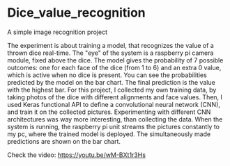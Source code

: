 # Dice_value_recognition
A simple image recognition project

The experiment is about training a model, that recognizes the value of a thrown dice real-time. The "eye" of the system is a raspberry pi camera module, fixed above the dice. The model gives the probability of 7 possible outcomes: one for each face of the dice (from 1 to 6) and an extra 0 value, which is active when no dice is present. You can see the probabilities predicted by the model on the bar chart. The final prediction is the value with the highest bar.
For this project, I collected my own training data, by taking photos of the dice with different alignments and face values. Then, I used Keras functional API to define a convolutional neural network (CNN), and train it on the collected pictures. Experimenting with different CNN architectures was way more interesting, than collecting the data.
When the system is running, the raspberry pi unit streams the pictures constantly to my pc, where the trained model is deployed. The simultaneously made predictions are shown on the bar chart.

Check the video: https://youtu.be/wM-BXt1r3Hs
